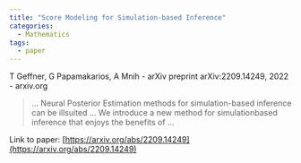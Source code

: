 ```yaml
---
title: "Score Modeling for Simulation-based Inference"
categories:
  - Mathematics
tags:
  - paper
---
```

T Geffner, G Papamakarios, A Mnih - arXiv preprint arXiv:2209.14249, 2022 - arxiv.org



>… Neural Posterior Estimation methods for simulation-based inference can be illsuited … We introduce a new method for simulationbased inference that enjoys the benefits of …

Link to paper: [https://arxiv.org/abs/2209.14249](https://arxiv.org/abs/2209.14249)
